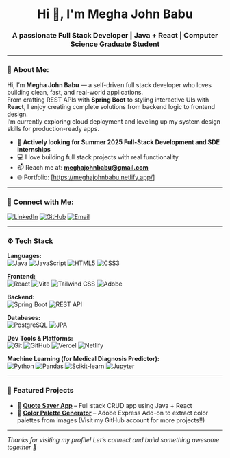 <h1 align="center">Hi 👋, I'm Megha John Babu</h1>
<h3 align="center">A passionate Full Stack Developer | Java + React | Computer Science Graduate Student</h3>

---

### 🧠 About Me:

Hi, I’m **Megha John Babu** — a self-driven full stack developer who loves building clean, fast, and real-world applications.  
From crafting REST APIs with **Spring Boot** to styling interactive UIs with **React**, I enjoy creating complete solutions from backend logic to frontend design.  
I’m currently exploring cloud deployment and leveling up my system design skills for production-ready apps.

- 🎯 **Actively looking for Summer 2025 Full-Stack Development and SDE internships**
- 💻 I love building full stack projects with real functionality
- 📫 Reach me at: **meghajohnbabu@gmail.com**
- 🌐 Portfolio: [https://meghajohnbabu.netlify.app/]

---

### 🔗 Connect with Me:

[![LinkedIn](https://img.shields.io/badge/LinkedIn-blue?logo=linkedin&style=for-the-badge)](https://www.linkedin.com/in/john27052001/)
[![GitHub](https://img.shields.io/badge/GitHub-171515?logo=github&style=for-the-badge)](https://github.com/John27052001)
[![Email](https://img.shields.io/badge/Email-grey?logo=gmail&style=for-the-badge)](mailto:meghajohnbabu@gmail.com)

---

### ⚙️ Tech Stack

<!-- You can use shields.io to customize these icons -->

**Languages:**  
![Java](https://img.shields.io/badge/Java-ED8B00?style=flat&logo=openjdk&logoColor=white)
![JavaScript](https://img.shields.io/badge/JavaScript-F7DF1E?style=flat&logo=javascript&logoColor=black)
![HTML5](https://img.shields.io/badge/HTML5-E34F26?style=flat&logo=html5&logoColor=white)
![CSS3](https://img.shields.io/badge/CSS3-1572B6?style=flat&logo=css3&logoColor=white)

**Frontend:**  
![React](https://img.shields.io/badge/React-20232A?style=flat&logo=react&logoColor=61DAFB)
![Vite](https://img.shields.io/badge/Vite-646CFF?style=flat&logo=vite&logoColor=white)
![Tailwind CSS](https://img.shields.io/badge/Tailwind_CSS-38B2AC?style=flat&logo=tailwind-css&logoColor=white)
![Adobe](https://img.shields.io/badge/Adobe_Express-9999FF?style=flat&logo=adobe&logoColor=white)

**Backend:**  
![Spring Boot](https://img.shields.io/badge/Spring_Boot-6DB33F?style=flat&logo=spring-boot&logoColor=white)
![REST API](https://img.shields.io/badge/REST_API-000?style=flat&logo=json&logoColor=white)

**Databases:**  
![PostgreSQL](https://img.shields.io/badge/PostgreSQL-336791?style=flat&logo=postgresql&logoColor=white)
![JPA](https://img.shields.io/badge/JPA-6DB33F?style=flat&logo=hibernate&logoColor=white)

**Dev Tools & Platforms:**  
![Git](https://img.shields.io/badge/Git-F05032?style=flat&logo=git&logoColor=white)
![GitHub](https://img.shields.io/badge/GitHub-181717?style=flat&logo=github&logoColor=white)
![Vercel](https://img.shields.io/badge/Vercel-000000?style=flat&logo=vercel&logoColor=white)
![Netlify](https://img.shields.io/badge/Netlify-00C7B7?style=flat&logo=netlify&logoColor=white)

**Machine Learning (for Medical Diagnosis Predictor):**  
![Python](https://img.shields.io/badge/Python-3776AB?style=flat&logo=python&logoColor=white)
![Pandas](https://img.shields.io/badge/Pandas-150458?style=flat&logo=pandas&logoColor=white)
![Scikit-learn](https://img.shields.io/badge/scikit--learn-F7931E?style=flat&logo=scikit-learn&logoColor=white)
![Jupyter](https://img.shields.io/badge/Jupyter-F37626?style=flat&logo=jupyter&logoColor=white)


---

### 🚀 Featured Projects

- 🎯 **[Quote Saver App](https://quote-saver-app.vercel.app)** – Full stack CRUD app using Java + React  
- 🎨 **[Color Palette Generator](https://github.com/John27052001/color-palette-generator)** – Adobe Express Add-on to extract color palettes from images
  (Visit my GitHub account for more projects!!)

---

*Thanks for visiting my profile! Let’s connect and build something awesome together 🚀*
